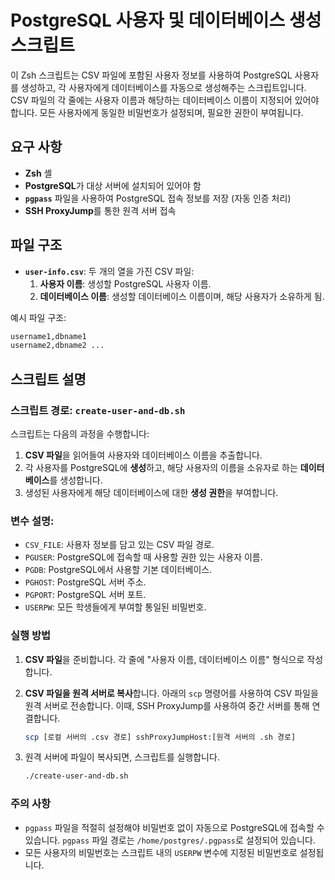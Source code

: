 # PostgreSQL 사용자 및 데이터베이스 생성 스크립트

이 Zsh 스크립트는 CSV 파일에 포함된 사용자 정보를 사용하여 PostgreSQL 사용자를 생성하고, 각 사용자에게 데이터베이스를 자동으로 생성해주는 스크립트입니다. CSV 파일의 각 줄에는 사용자 이름과 해당하는 데이터베이스 이름이 지정되어 있어야 합니다. 모든 사용자에게 동일한 비밀번호가 설정되며, 필요한 권한이 부여됩니다.

## 요구 사항

- **Zsh** 셸
- **PostgreSQL**가 대상 서버에 설치되어 있어야 함
- **`pgpass`** 파일을 사용하여 PostgreSQL 접속 정보를 저장 (자동 인증 처리)
- **SSH ProxyJump**를 통한 원격 서버 접속

## 파일 구조

- **`user-info.csv`**: 두 개의 열을 가진 CSV 파일:
    1. **사용자 이름**: 생성할 PostgreSQL 사용자 이름.
    2. **데이터베이스 이름**: 생성할 데이터베이스 이름이며, 해당 사용자가 소유하게 됨.

예시 파일 구조:
```bash
username1,dbname1 
username2,dbname2 ...
```

## 스크립트 설명

### 스크립트 경로: `create-user-and-db.sh`

스크립트는 다음의 과정을 수행합니다:

1. **CSV 파일**을 읽어들여 사용자와 데이터베이스 이름을 추출합니다.
2. 각 사용자를 PostgreSQL에 **생성**하고, 해당 사용자의 이름을 소유자로 하는 **데이터베이스**를 생성합니다.
3. 생성된 사용자에게 해당 데이터베이스에 대한 **생성 권한**을 부여합니다.

### 변수 설명:

- `CSV_FILE`: 사용자 정보를 담고 있는 CSV 파일 경로.
- `PGUSER`: PostgreSQL에 접속할 때 사용할 권한 있는 사용자 이름.
- `PGDB`: PostgreSQL에서 사용할 기본 데이터베이스.
- `PGHOST`: PostgreSQL 서버 주소.
- `PGPORT`: PostgreSQL 서버 포트.
- `USERPW`: 모든 학생들에게 부여할 통일된 비밀번호.

### 실행 방법

1. **CSV 파일**을 준비합니다. 각 줄에 "사용자 이름, 데이터베이스 이름" 형식으로 작성합니다.
2. **CSV 파일을 원격 서버로 복사**합니다. 아래의 `scp` 명령어를 사용하여 CSV 파일을 원격 서버로 전송합니다. 이때, SSH ProxyJump를 사용하여 중간 서버를 통해 연결합니다.

    ```bash
    scp [로컬 서버의 .csv 경로] sshProxyJumpHost:[원격 서버의 .sh 경로]
    ```

3. 원격 서버에 파일이 복사되면, 스크립트를 실행합니다.

    ```bash
    ./create-user-and-db.sh
    ```

### 주의 사항

- `pgpass` 파일을 적절히 설정해야 비밀번호 없이 자동으로 PostgreSQL에 접속할 수 있습니다. `pgpass` 파일 경로는 `/home/postgres/.pgpass`로 설정되어 있습니다.
- 모든 사용자의 비밀번호는 스크립트 내의 `USERPW` 변수에 지정된 비밀번호로 설정됩니다.
